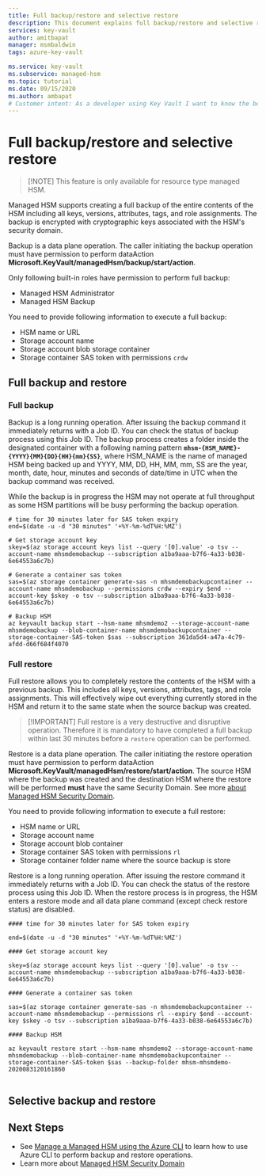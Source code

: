 ```yaml
---
title: Full backup/restore and selective restore
description: This document explains full backup/restore and selective restore
services: key-vault
author: amitbapat
manager: msmbaldwin
tags: azure-key-vault

ms.service: key-vault
ms.subservice: managed-hsm
ms.topic: tutorial
ms.date: 09/15/2020
ms.author: ambapat
# Customer intent: As a developer using Key Vault I want to know the best practices so I can implement them.
---
```

# Full backup/restore and selective restore

> [!NOTE] This feature is only available for resource type managed HSM.

Managed HSM supports creating a full backup of the entire contents of the HSM including all keys, versions, attributes, tags, and role assignments. The backup is encrypted with cryptographic keys associated with the HSM's security domain. 

Backup is a data plane operation. The caller initiating the backup operation must have permission to perform dataAction **Microsoft.KeyVault/managedHsm/backup/start/action**. 

Only following built-in roles have permission to perform full backup:
- Managed HSM Administrator
- Managed HSM Backup

You need to provide following information to execute a full backup:
- HSM name or URL
- Storage account name
- Storage account blob storage container
- Storage container SAS token with permissions `crdw`


## Full backup and restore

### Full backup

Backup is a long running operation. After issuing the backup command it immediately returns with a Job ID. You can check the status of backup process using this Job ID. The backup process creates a folder inside the designated container with a following naming pattern **`mhsm-{HSM_NAME}-{YYYY}{MM}{DD}{HH}{mm}{SS}`**, where HSM_NAME is the name of managed HSM being backed up and YYYY, MM, DD, HH, MM, mm, SS are the year, month, date, hour, minutes and seconds of date/time in UTC when the backup command was received.

While the backup is in progress the HSM may not operate at full throughput as some HSM partitions will be busy performing the backup operation.


```azurecli
# time for 30 minutes later for SAS token expiry
end=$(date -u -d "30 minutes" '+%Y-%m-%dT%H:%MZ')

# Get storage account key
skey=$(az storage account keys list --query '[0].value' -o tsv --account-name mhsmdemobackup --subscription a1ba9aaa-b7f6-4a33-b038-6e64553a6c7b)

# Generate a container sas token
sas=$(az storage container generate-sas -n mhsmdemobackupcontainer --account-name mhsmdemobackup --permissions crdw --expiry $end --account-key $skey -o tsv --subscription a1ba9aaa-b7f6-4a33-b038-6e64553a6c7b)

# Backup HSM 
az keyvault backup start --hsm-name mhsmdemo2 --storage-account-name mhsmdemobackup --blob-container-name mhsmdemobackupcontainer --storage-container-SAS-token $sas --subscription 361da5d4-a47a-4c79-afdd-d66f684f4070

```

### Full restore

Full restore allows you to completely restore the contents of the HSM with a previous backup. This includes all keys, versions, attributes, tags, and role assignments. This will effectively wipe out everything currently stored in the HSM and return it to the same state when the source backup was created.

> [!IMPORTANT] Full restore is a very destructive and disruptive operation. Therefore it is mandatory to have completed a full backup within last 30 minutes before a `restore` operation can be performed.

Restore is a data plane operation. The caller initiating the restore operation must have permission to perform dataAction **Microsoft.KeyVault/managedHsm/restore/start/action**. The source HSM where the backup was created and the destination HSM where the restore will be performed **must** have the same Security Domain. See more [about Managed HSM Security Domain](security-domain.md).


You need to provide following information to execute a full restore:
- HSM name or URL
- Storage account name
- Storage account blob container
- Storage container SAS token with permissions `rl`
- Storage container folder name where the source backup is store

Restore is a long running operation. After issuing the restore command it immediately returns with a Job ID. You can check the status of the restore process using this Job ID. When the restore process is in progress, the HSM enters a restore mode and all data plane command (except check restore status) are disabled.

```azurecli
#### time for 30 minutes later for SAS token expiry

end=$(date -u -d "30 minutes" '+%Y-%m-%dT%H:%MZ')

#### Get storage account key

skey=$(az storage account keys list --query '[0].value' -o tsv --account-name mhsmdemobackup --subscription a1ba9aaa-b7f6-4a33-b038-6e64553a6c7b)

#### Generate a container sas token

sas=$(az storage container generate-sas -n mhsmdemobackupcontainer --account-name mhsmdemobackup --permissions rl --expiry $end --account-key $skey -o tsv --subscription a1ba9aaa-b7f6-4a33-b038-6e64553a6c7b)

#### Backup HSM 

az keyvault restore start --hsm-name mhsmdemo2 --storage-account-name mhsmdemobackup --blob-container-name mhsmdemobackupcontainer --storage-container-SAS-token $sas --backup-folder mhsm-mhsmdemo-2020083120161860


```

## Selective backup and restore




## Next Steps
- See [Manage a Managed HSM using the Azure CLI](manage-with-cli.md) to learn how to use Azure CLI to perform backup and restore operations.
- Learn more about [Managed HSM Security Domain](security-domain.md)